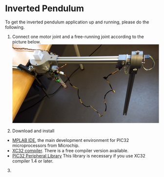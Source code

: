 # Inverted Pendulum

To get the inverted pendulum application up and running, please do the following.

1. Connect one motor joint and a free-running joint according to the picture below.
![alt text](img/pendulum.jpg "Example showing how the pendulum can be assembled")

2. Download and install
  * [MPLAB IDE](http://www.microchip.com/mplab/mplab-x-ide), the main development environment for PIC32 microprocessors from Microchip.
  * [XC32 compiler](http://www.microchip.com/mplab/compilers). There is a free compiler version available.
  * [PIC32 Peripheral Library](http://www.microchip.com/SWLibraryWeb/product.aspx?product=PIC32%20Peripheral%20Library) This library is necessary if you use XC32 compiler 1.4 or later.

3. 

